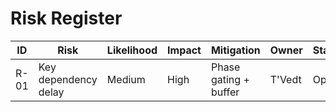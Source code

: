 # Risk Register

| ID | Risk | Likelihood | Impact | Mitigation | Owner | Status |
|----|------|------------|--------|------------|-------|--------|
| R-01 | Key dependency delay | Medium | High | Phase gating + buffer | T'Vedt | Open |
